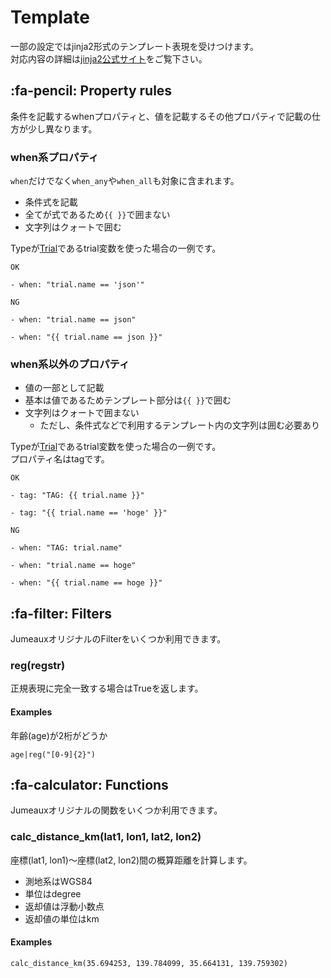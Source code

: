 Template
========

一部の設定ではjinja2形式のテンプレート表現を受けつけます。  
対応内容の詳細は[jinja2公式サイト](http://jinja.pocoo.org/docs/2.10/templates/)をご覧下さい。


:fa-pencil: Property rules
--------------------------

条件を記載するwhenプロパティと、値を記載するその他プロパティで記載の仕方が少し異なります。


### when系プロパティ

`when`だけでなく`when_any`や`when_all`も対象に含まれます。

* 条件式を記載
* 全てが式であるため`{{ }}`で囲まない
* 文字列はクォートで囲む

Typeが[Trial][trial]であるtrial変数を使った場合の一例です。

`OK`

```
- when: "trial.name == 'json'"
```

`NG`

```
- when: "trial.name == json"
```

```
- when: "{{ trial.name == json }}"
```


### when系以外のプロパティ

* 値の一部として記載
* 基本は値であるためテンプレート部分は`{{ }}`で囲む
* 文字列はクォートで囲まない
    * ただし、条件式などで利用するテンプレート内の文字列は囲む必要あり

Typeが[Trial][trial]であるtrial変数を使った場合の一例です。  
プロパティ名はtagです。

`OK`

```
- tag: "TAG: {{ trial.name }}"
```

```
- tag: "{{ trial.name == 'hoge' }}"
```

`NG`

```
- when: "TAG: trial.name"
```

```
- when: "trial.name == hoge"
```

```
- when: "{{ trial.name == hoge }}"
```


:fa-filter: Filters
-------------------

JumeauxオリジナルのFilterをいくつか利用できます。


### reg(regstr)

正規表現に完全一致する場合はTrueを返します。

#### Examples

年齢(age)が2桁がどうか

`age|reg("[0-9]{2}")`


:fa-calculator: Functions
-------------------------

Jumeauxオリジナルの関数をいくつか利用できます。


### calc_distance_km(lat1, lon1, lat2, lon2)

座標(lat1, lon1)～座標(lat2, lon2)間の概算距離を計算します。

* 測地系はWGS84
* 単位はdegree
* 返却値は浮動小数点
* 返却値の単位はkm

#### Examples

`calc_distance_km(35.694253, 139.784099, 35.664131, 139.759302)`


[trial]: ./models/trial

